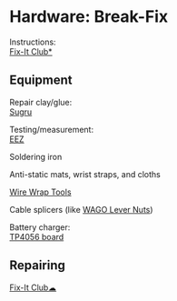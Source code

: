 # Hardware: Break-Fix

Instructions:  
[Fix-It Club*](https://fixitclub.com/)

## Equipment

Repair clay/glue:  
[Sugru](https://sugru.com/)

Testing/measurement:  
[EEZ](https://www.envox.eu/)

Soldering iron

Anti-static mats, wrist straps, and cloths

[Wire Wrap Tools](https://www.specialized.net/tools/wire-wrap-tools.html)

Cable splicers (like [WAGO Lever Nuts](https://www.wago.com/us/lp-221))

Battery charger:  
[TP4056 board](https://www.digikey.com/htmldatasheets/production/2049110/0/0/1/tp4056.html)

## Repairing

[Fix-It Club☁](https://fixitclub.com/)
